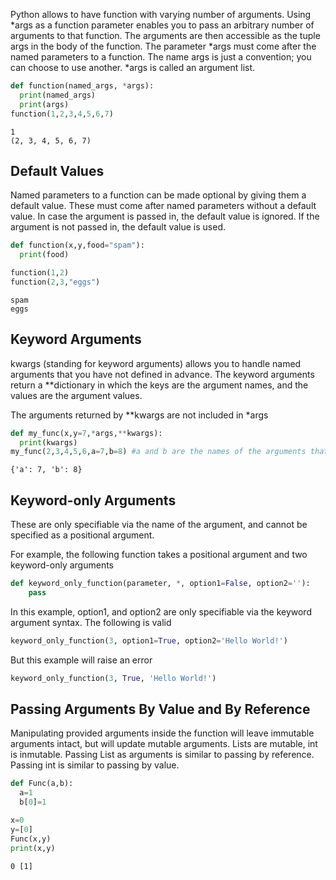 Python allows to have function with varying number of arguments. Using *args as a function parameter enables you to pass an arbitrary number of arguments to that function. The arguments are then accessible as the tuple args in the body of the function. The parameter *args must come after the named parameters to a function. The name args is just a convention; you can choose to use another. *args is called an argument list.

``` py
def function(named_args, *args):
  print(named_args)
  print(args)
function(1,2,3,4,5,6,7)
```
```
1
(2, 3, 4, 5, 6, 7)
```

## Default Values

Named parameters to a function can be made optional by giving them a default value. These must come after named parameters without a default value. In case the argument is passed in, the default value is ignored. If the argument is not passed in, the default value is used.

``` py
def function(x,y,food="spam"):
  print(food)

function(1,2)
function(2,3,"eggs")
```
```
spam
eggs
```

## Keyword Arguments

kwargs (standing for keyword arguments) allows you to handle named arguments that you have not defined in advance. The keyword arguments return a **dictionary in which the keys are the argument names, and the values are the argument values.

The arguments returned by **kwargs are not included in *args

``` py
def my_func(x,y=7,*args,**kwargs):
  print(kwargs)
my_func(2,3,4,5,6,a=7,b=8) #a and b are the names of the arguments that we passed to the function call.
```
```
{'a': 7, 'b': 8}
```

## Keyword-only Arguments

These are only specifiable via the name of the argument, and cannot be specified as a positional argument.

For example, the following function takes a positional argument and two keyword-only arguments


``` py
def keyword_only_function(parameter, *, option1=False, option2=''):
    pass
```
In this example, option1, and option2 are only specifiable via the keyword argument syntax. The following is valid

``` py
keyword_only_function(3, option1=True, option2='Hello World!')
```
But this example will raise an error

``` py
keyword_only_function(3, True, 'Hello World!')
```

## Passing Arguments By Value and By Reference

Manipulating provided arguments inside the function will leave immutable arguments intact, but will update mutable arguments. Lists are mutable, int is inmutable. Passing List as arguments is similar to passing by reference. Passing int is similar to passing by value.

``` py
def Func(a,b):
  a=1
  b[0]=1

x=0
y=[0]
Func(x,y)
print(x,y)
```
```
0 [1]
```